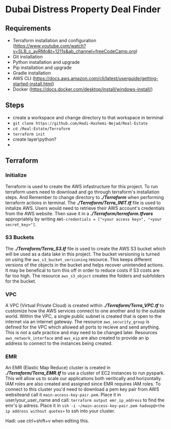 # Dubai Distress Property Deal Finder
## Requirements
- Terraform installation and configuration (https://www.youtube.com/watch?v=SLB_c_ayRMo&t=1211s&ab_channel=freeCodeCamp.org)
- Git installation
- Python installation and upgrade
- Pip installation and upgrade
- Gradle installation
- AWS CLI (https://docs.aws.amazon.com/cli/latest/userguide/getting-started-install.html)
- Docker (https://docs.docker.com/desktop/install/windows-install/)
## Steps
- create a workspace and change directory to that workspace in terminal
- `git clone https://github.com/Hadi-Hashemi-Nejad/Real-Estate`
- `cd /Real-Estate/Terraform`
- `terraform init`
- create layer\python?
- 
## Terraform
### Initialize
Terraform is used to create the AWS infastructure for this project. To run terraform users need to download and go through terraform's installation steps. And Remember to change directory to ***./Terraform*** when performing terraform actions in terminal. The ***./Terraform/Terra_INIT.tf*** file is used to initalize AWS. Users would need to retrieve their AWS account's credentials from the AWS website. Then save it in a ***./Terraform/terraform.tfvars*** appropriately by writing `AWS-credentials = ["<your access key>", "<your secret_key>"]`. 
### S3 Buckets
The ***./Terraform/Terra_S3.tf*** file is used to create the AWS S3 bucket which will be used as a data lake in this project. The bucket versioning is turned on using the `aws_s3_bucket_versioning` resource. This keeps different versions of the objects in the bucket and helps recover unintended actions. It may be benefical to turn this off in order to reduce costs if S3 costs are far too high. The resource `aws_s3_object` creates the folders and subfolders for the bucket.
### VPC
A VPC (Virtual Private Cloud) is created within ***./Terraform/Terra_VPC.tf*** to customize how the AWS services connect to one another and to the outside world. Within the VPC, a single public subnet is created that is open to the internet via an internet gateway. The resource `aws_security_group` is defined for the VPC which allowed all ports to recieve and send anything. This is not a safe practice and may need to be changed later. Resources `aws_network_interface` and `aws_eip` are also created to provide an ip address to connect to the instances being created.
### EMR
An EMR (Elastic Map Reduce) cluster is created in ***./Terraform/Terra_EMR.tf*** to use a cluster of EC2 instances to run pyspark. This will allow us to scale our applications both veritically and horizontally. IAM roles are also created and assigned since EMR requires IAM roles. To connect to this cluster you'd need to download a pem key pair from AWS websiteand call it `main-access-key-pair.pem`. Place it in user/your_user_name and call: `terraform output emr_ip_address` to find the emr's ip adress. Place it in `ssh -i ~/main-access-key-pair.pem hadoop@<the ip address without quotes>` to ssh into your cluster.

Hadi: use ctrl+shift+v when editing this.